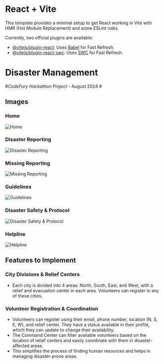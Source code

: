 # React + Vite

This template provides a minimal setup to get React working in Vite with HMR (Hot Module Replacement) and some ESLint rules.

Currently, two official plugins are available:

- [@vitejs/plugin-react](https://github.com/vitejs/vite-plugin-react/blob/main/packages/plugin-react/README.md): Uses [Babel](https://babeljs.io/) for Fast Refresh.
- [@vitejs/plugin-react-swc](https://github.com/vitejs/vite-plugin-react-swc): Uses [SWC](https://swc.rs/) for Fast Refresh.

# Disaster Management
#*CodeFury Hackathon Project* - August 2024 #

## Images

### Home
![Home](https://github.com/user-attachments/assets/0a7e6a9a-2426-42bb-a964-958593ec0603)

### Disaster Reporting
![Disaster Reporting](https://github.com/user-attachments/assets/69eb17a4-b13f-4461-bbfd-8d017a624dc5)

### Missing Reporting
![Missing Reporting](https://github.com/user-attachments/assets/2c46f41d-1d28-472d-9be0-95776306969a)

### Guidelines
![Guidelines](https://github.com/user-attachments/assets/42ea7c6b-bb27-4245-b93c-3f2566ce2a53)

### Disaster Safety & Protocol
![Disaster Safety & Protocol](https://github.com/user-attachments/assets/e221d0ae-37cc-4e1c-8847-294e25517ce8)

### Helpline
![Helpline](https://github.com/user-attachments/assets/cf763588-5843-443a-9def-7091729b0a6a)

## Features to Implement

### City Divisions & Relief Centers
- Each city is divided into 4 areas: North, South, East, and West, with a relief and evacuation center in each area. Volunteers can register in any of these cities.
  
### Volunteer Registration & Coordination
- Volunteers can register using their email, phone number, location (N, S, E, W), and relief center. They have a status available in their profile, which they can update to change their availability.
- The Command Center can filter available volunteers based on the location of relief centers and easily coordinate with them in disaster-affected areas. 
- This simplifies the process of finding human resources and helps in managing disaster-prone areas.
